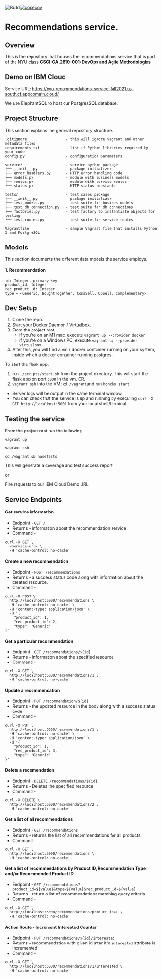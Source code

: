 ![Build](https://github.com/devops-recommendations/recommendations/actions/workflows/workflow.yml/badge.svg)[![codecov](https://codecov.io/gh/devops-recommendations/recommendations/branch/main/graph/badge.svg?token=O4GINXC92T)](https://codecov.io/gh/devops-recommendations/recommendations)



# Recommendations service.

## Overview

This is the repository that houses the recommendations service that is part of the NYU class **CSCI-GA.2810-001: DevOps
and Agile Methodologies**

## Demo on IBM Cloud

Service URL: https://nyu-recommendations-service-fall2021.us-south.cf.appdomain.cloud/

We use ElephantSQL to host our PostgresSQL database.

## Project Structure

This section explains the general repository structure.

```text
.gitignore                  - this will ignore vagrant and other metadata files
requirements.txt            - list if Python libraries required by your code
config.py                   - configuration parameters

service/                    - service python package
├── __init__.py             - package initializer
├── error_handlers.py       - HTTP error handling code
├── models.py               - module with business models
├── routes.py               - module with service routes
└── status.py               - HTTP status constants

tests/                      - test cases package
├── __init__.py             - package initializer
├── test_models.py          - test suite for busines models
├── test_db_connection.py   - test suite for db connections
├── factories.py            - test factory to instantiate objects for testing
└── test_routes.py          - test suite for service routes

Vagrantfile                 - sample Vagrant file that installs Python 3 and PostgreSQL
```

## Models

This section documents the different data models the service employs.  

#### 1. Recommendation
```text
id: Integer, primary key
product_id: Integer
rec_product_id: Integer
type = <Generic, BoughtTogether, CossSell, UpSell, Complementary>
```

## Dev Setup

1. Clone the repo.
2. Start your Docker Daemon / Virtualbox.
3. From the project root,
    - if you're on an M1 mac, execute `vagrant up --provider docker`
    - if you're on a Windows PC, execute `vagrant up --provider virtualbox`
4. After this, you will find a vm / docker container running on your system, inside which a docker container running
   postgres.

To start the flask app, 
1. run `./scripts/start.sh` from the project directory. This will start the flask app on
   port `5000` in the vm. OR,
2. `vagrant ssh` into the VM; `cd /vagrant`and run `honcho start`
- Server logs will be output in the same terminal window.
- You can check that the service is up and running by executing `curl -X GET http://localhost:5000` from your local shell/terminal.

## Testing the service

From the project root run the following

```shell
vagrant up 

vagrant ssh 

cd /vagrant && nosetests
```

This will generate a coverage and test success report.

or

Fire requests to our IBM Cloud Demo URL

## Service Endpoints

#### Get service information

- Endpoint - `GET /`
- Returns - information about the recommendation service
- Command -

```shell
curl -X GET \
  <service-url> \
  -H 'cache-control: no-cache'
```

#### Create a new recommendation

- Endpoint - `POST /recommendations`
- Returns - a success status code along with information about the created resource.
- Command -

```shell
curl -X POST \
  http://localhost:5000/recommendations \
  -H 'cache-control: no-cache' \
  -H 'content-type: application/json' \
  -d '{
	"product_id": 1,
	"rec_product_id": 2,
	"type": "Generic"
}'                   
```

#### Get a particular recommendation

- Endpoint - `GET /recommendations/${id}`
- Returns - information about the specified resource
- Command -

```shell
curl -X GET \
  http://localhost:5000/recommendations/1 \
  -H 'cache-control: no-cache'
```

#### Update a recommendation

- Endpoint - `PUT /recommendation/${id}`
- Returns - the updated resource in the body along with a success status code
- Command -

```shell
curl -X PUT \
  http://localhost:5000/recommendations/1 \
  -H 'cache-control: no-cache' \
  -H 'content-type: application/json' \
  -d '{
	"product_id": 1,
	"rec_product_id": 3,
	"type": "Generic"
}'                   
```

#### Delete a recomendation

- Endpoint - `DELETE /recommendations/${id}`
- Returns - Deletes the specified resource
- Command -

```shell
curl -X DELETE \
  http://localhost:5000/recommendations/2 \
  -H 'cache-control: no-cache'
```

#### Get a list of all recommendations

- Endpoint - `GET /recommendations`
- Returns - returns the list of all recommendations for all products
- Command

```shell
curl -X GET \
  http://localhost:5000/recommendations \
  -H 'cache-control: no-cache'
```


#### Get a list of recommendations by Product ID, Recommendation Type, and/or Recommended Product ID

- Endpoint - `GET /recommendations?product_id=${value}&type=${value}&rec_product_id=${value}`
- Returns - return a list of recommendations matching query criteria
- Command -

```shell
curl -X GET \
  http://localhost:5000/recommendations?product_id=1 \
  -H 'cache-control: no-cache'
```

#### Action Route - Increment Interested Counter
- Endpoint - `PUT /recommendations/${id}/interested`
- Returns - recommendation with given id after it's `interested` attribute is incremented
- Command -

```shell
curl -X GET \
  http://localhost:5000/recommendations/1/interested \
  -H 'cache-control: no-cache'
```
